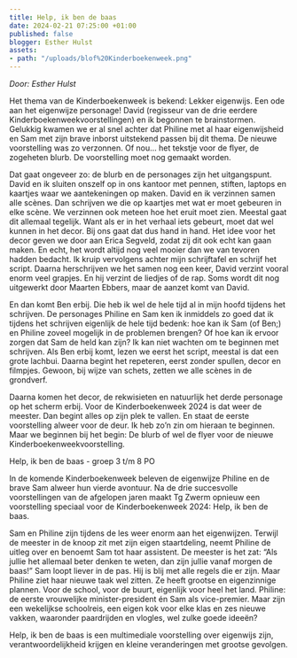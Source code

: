 ```yaml
---
title: Help, ik ben de baas
date: 2024-02-21 07:25:00 +01:00
published: false
blogger: Esther Hulst
assets:
- path: "/uploads/blof%20Kinderboekenweek.png"
---
```


*Door: Esther Hulst*

Het thema van de Kinderboekenweek is bekend: Lekker eigenwijs. Een ode aan het eigenwijze personage! David (regisseur van de drie eerdere Kinderboekenweekvoorstellingen) en ik begonnen te brainstormen. Gelukkig kwamen we er al snel achter dat Philine met al haar eigenwijsheid en Sam met zijn brave inborst uitstekend passen bij dit thema. De nieuwe voorstelling was zo verzonnen. Of nou… het tekstje voor de flyer, de zogeheten blurb. De voorstelling moet nog gemaakt worden.

Dat gaat ongeveer zo: de blurb en de personages zijn het uitgangspunt. David en ik sluiten onszelf op in ons kantoor met pennen, stiften, laptops en kaartjes waar we aantekeningen op maken. David en ik verzinnen samen alle scènes. Dan schrijven we die op kaartjes met wat er moet gebeuren in elke scène. We verzinnen ook meteen hoe het eruit moet zien. Meestal gaat dit allemaal tegelijk. Want als er in het verhaal iets gebeurt, moet dat wel kunnen in het decor. Bij ons gaat dat dus hand in hand. Het idee voor het decor geven we door aan Erica Segveld, zodat zij dit ook echt kan gaan maken. En echt, het wordt altijd nog veel mooier dan we van tevoren hadden bedacht. Ik kruip vervolgens achter mijn schrijftafel en schrijf het script. Daarna herschrijven we het samen nog een keer, David verzint vooral enorm veel grapjes. En hij verzint de liedjes of de rap. Soms wordt dit nog uitgewerkt door Maarten Ebbers, maar de aanzet komt van David.

En dan komt Ben erbij. Die heb ik wel de hele tijd al in mijn hoofd tijdens het schrijven. De personages Philine en Sam ken ik inmiddels zo goed dat ik tijdens het schrijven eigenlijk de hele tijd bedenk: hoe kan ik Sam (of Ben;) en Philine zoveel mogelijk in de problemen brengen? Of hoe kan ik ervoor zorgen dat Sam de held kan zijn? Ik kan niet wachten om te beginnen met schrijven. Als Ben erbij komt, lezen we eerst het script, meestal is dat een grote lachbui. Daarna begint het repeteren, eerst zonder spullen, decor en filmpjes. Gewoon, bij wijze van schets, zetten we alle scènes in de grondverf.

Daarna komen het decor, de rekwisieten en natuurlijk het derde personage op het scherm erbij. Voor de Kinderboekenweek 2024 is dat weer de meester. Dan begint alles op zijn plek te vallen. En staat de eerste voorstelling alweer voor de deur. Ik heb zo’n zin om hieraan te beginnen. Maar we beginnen bij het begin: De blurb of wel de flyer voor de nieuwe Kinderboekenweekvoorstelling.

Help, ik ben de baas - groep 3 t/m 8 PO

In de komende Kinderboekenweek beleven de eigenwijze Philine en de brave Sam alweer hun vierde avontuur. Na de drie succesvolle voorstellingen van de afgelopen jaren maakt Tg Zwerm opnieuw een voorstelling speciaal voor de Kinderboekenweek 2024: Help, ik ben de baas.

Sam en Philine zijn tijdens de les weer enorm aan het eigenwijzen. Terwijl de meester in de knoop zit met zijn eigen staartdeling, neemt Philine de uitleg over en benoemt Sam tot haar assistent. De meester is het zat: “Als jullie het allemaal beter denken te weten, dan zijn jullie vanaf morgen de baas!” Sam loopt liever in de pas. Hij is blij met alle regels die er zijn. Maar Philine ziet haar nieuwe taak wel zitten. Ze heeft grootse en eigenzinnige plannen. Voor de school, voor de buurt, eigenlijk voor heel het land. Philine: de eerste vrouwelijke minister-president én Sam als vice-premier. Maar zijn een wekelijkse schoolreis, een eigen kok voor elke klas en zes nieuwe vakken, waaronder paardrijden en vlogles, wel zulke goede ideeën?

Help, ik ben de baas is een multimediale voorstelling over eigenwijs zijn, verantwoordelijkheid krijgen en kleine veranderingen met grootse gevolgen.